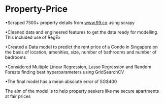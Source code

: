 # Property-Price

•Scraped 7500+ property details from www.99.co using scrapy

•Cleaned data and engineered features to get the data ready for modelling. This included use of RegEx

•Created a Data model to predict the rent price of a Condo in Singapore on the basis of location, amenities, size, number of bathrooms and number of bedrooms 

•Considered Multiple Linear Regression, Lasso Regression and Random Forests finding best hyperparameters using GridSearchCV

•The final model has a mean absolute error of SG$400

The aim of the model is to help property seekers like me secure apartments at fair prices
